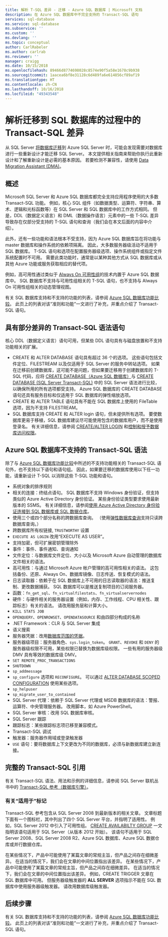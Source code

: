 ```yaml
---
title: 解析 T-SQL 差异 - 迁移 - Azure SQL 数据库 | Microsoft 文档
description: 在 Azure SQL 数据库中不完全支持的 Transact-SQL 语句
services: sql-database
ms.service: sql-database
ms.subservice: ''
ms.custom: ''
ms.devlang: ''
ms.topic: conceptual
author: CarlRabeler
ms.author: carlrab
ms.reviewer: ''
manager: craigg
ms.date: 10/15/2018
ms.openlocfilehash: 89466d8774698028c8574e90f5a58e1678c9b938
ms.sourcegitcommit: 1aacea6bf8e31128c6d489fa6e614856cf89af19
ms.translationtype: HT
ms.contentlocale: zh-CN
ms.lasthandoff: 10/16/2018
ms.locfileid: "49343548"
---
```

# <a name="resolving-transact-sql-differences-during-migration-to-sql-database"></a>解析迁移到 SQL 数据库的过程中的 Transact-SQL 差异

从 SQL Server [将数据库迁移](sql-database-cloud-migrate.md)到 Azure SQL Server 时，可能会发现需要对数据库进行一些重新设计才能迁移 SQL Server。 本文提供相关指南来帮助你执行此重新设计和了解重新设计是必需的基本原因。 若要检测不兼容性，请使用 [Data Migration Assistant (DMA)](https://www.microsoft.com/download/details.aspx?id=53595)。

## <a name="overview"></a>概述

Microsoft SQL Server 和 Azure SQL 数据库都完全支持应用程序使用的大多数 Transact-SQL 功能。 例如，核心 SQL 组件（如数据类型、运算符、字符串、算术、逻辑和光标函数等）在 SQL Server 和 SQL 数据库中的工作方式相同。 但是，DDL（数据定义语言）和 DML（数据操作语言）元素中的一些 T-SQL 差异导致存在仅部分受支持的 T-SQL 语句和查询（我们会在本文后面的内容中介绍）。

此外，还有一些功能和语法根本不受支持，因为 Azure SQL 数据库旨在将功能与 master 数据库和操作系统的依赖项隔离。 因此，大多数服务器级活动不适用于 SQL 数据库。 T-SQL 语句和选项在配置服务器级选项、操作系统组件或指定文件系统配置时不可用。 需要此类功能时，通常是以某种其他方式从 SQL 数据库或从其他 Azure 功能或服务获取相应的替代项。

例如，高可用性通过类似于 [Always On 可用性组](https://docs.microsoft.com/sql/database-engine/availability-groups/windows/always-on-availability-groups-sql-server)的技术内置于 Azure SQL 数据库中。 SQL 数据库不支持与可用性组相关的 T-SQL 语句，也不支持与 Always On 可用性组相关的动态管理视图。

有关 SQL 数据库支持和不支持的功能的列表，请参阅 [Azure SQL 数据库功能比较](sql-database-features.md)。 此页上的列表对该“准则和功能”一文进行了补充，并重点介绍了 Transact-SQL 语句。

## <a name="transact-sql-syntax-statements-with-partial-differences"></a>具有部分差异的 Transact-SQL 语法语句

核心 DDL（数据定义语言）语句可用，但某些 DDL 语句具有与磁盘放置和不支持功能相关的扩展。

- CREATE 和 ALTER DATABASE 语句具有超过 36 个的选项。 这些语句包括文件定位、FILESTREAM 以及仅适用于 SQL Server 的服务中转站选项。 如果在迁移前创建数据库，这可能不是问题，但如果要迁移用于创建数据库的 T-SQL 代码，应将 [CREATE DATABASE（Azure SQL 数据库）](https://msdn.microsoft.com/library/dn268335.aspx)与 [CREATE DATABASE (SQL Server Transact-SQL)](https://msdn.microsoft.com/library/ms176061.aspx) 中的 SQL Server 语法进行比较，以确保所用的所有选项都受支持。 Azure SQL 数据库的 CREATE DATABASE 语句还具有服务目标和仅适用于 SQL 数据库的弹性缩放选项。
- CREATE 和 ALTER TABLE 语句具有不能在 SQL 数据库上使用的 FileTable 选项，因为不支持 FILESTREAM。
- SQL 数据库支持 CREATE 和 ALTER login 语句，但未提供所有选项。 要使数据库更易于移植，SQL 数据库建议尽可能使用包含的数据库用户，而不是使用登录名。 有关详细信息，请参阅 [CREATE/ALTER LOGIN](https://msdn.microsoft.com/library/ms189828.aspx) 和[控制和授予数据库访问权限](https://docs.microsoft.com/azure/sql-database/sql-database-manage-logins)。

## <a name="transact-sql-syntax-not-supported-in-azure-sql-database"></a>Azure SQL 数据库不支持的 Transact-SQL 语法

除了与 [Azure SQL 数据库功能比较](sql-database-features.md)中所述的不支持功能相关的 Transact-SQL 语句外，也不支持以下语句和语句组。 因此，如果要迁移的数据库使用以下任一功能，请重新设计 T-SQL 以消除这些 T-SQL 功能和语句。

- 系统对象的排序规则
- 相关的连接：终结点语句。 SQL 数据库不支持 Windows 身份验证，但支持类似的 Azure Active Directory 身份验证。 某些身份验证类型要求使用最新版本的 SSMS。 有关详细信息，请参阅[使用 Azure Active Directory 身份验证连接到 SQL 数据库或 SQL 数据仓库](sql-database-aad-authentication.md)。
- 使用三个或四个部分名称的跨数据库查询。 （使用[弹性数据库查询](sql-database-elastic-query-overview.md)支持只读跨数据库查询。）
- 跨数据库所有权链接, `TRUSTWORTHY` 设置
- `EXECUTE AS LOGIN` 改用“EXECUTE AS USER”。
- 支持加密，但可扩展密钥管理除外
- 事件：事件、事件通知、查询通知
- 文件定位：与数据库文件定位、大小以及 Microsoft Azure 自动管理的数据库文件相关的语法。
- 高可用性：与通过 Microsoft Azure 帐户管理的高可用性相关的语法。 这包括备份、还原、Always On、数据库镜像、日志传送、恢复模式的语法。
- 日志读取器：依赖于在 SQL 数据库上不可用的日志读取器的语法：推送复制、更改数据捕获。 SQL 数据库可以是推送复制项目的订阅服务器。
- 函数：`fn_get_sql`、`fn_virtualfilestats`、`fn_virtualservernodes`
- 硬件：与硬件相关的服务器设置（例如，内存、工作线程、CPU 相关性、跟踪标志）有关的语法。 请改用服务层和计算大小。
- `KILL STATS JOB`
- `OPENQUERY`、`OPENROWSET`、`OPENDATASOURCE` 和由四部分构成的名称
- .NET Framework：CLR 与 SQL Server 集成
- 语义搜索
- 服务器凭据：改用[数据库范围的凭据](https://msdn.microsoft.com/library/mt270260.aspx)。
- 服务器级项目：服务器角色、`sys.login_token`。 `GRANT`、`REVOKE` 和 `DENY` 的服务器级权限不可用，某些权限已替换为数据库级权限。 一些有用的服务器级 DMV 具有等效的数据库级 DMV。
- `SET REMOTE_PROC_TRANSACTIONS`
- `SHUTDOWN`
- `sp_addmessage`
- `sp_configure` 选项和 `RECONFIGURE`。 可以通过 [ALTER DATABASE SCOPED CONFIGURATION](https://msdn.microsoft.com/library/mt629158.aspx) 使用某些选项。
- `sp_helpuser`
- `sp_migrate_user_to_contained`
- SQL Server 代理：依赖于 SQL Server 代理或 MSDB 数据库的语法：警报、运算符、中央管理服务器。 改用脚本，如 Azure PowerShell。
- SQL Server 审核：改用 SQL 数据库审核。
- SQL Server 跟踪
- 跟踪标志：某些跟踪标志项已移至兼容模式。
- Transact-SQL 调试
- 触发器：服务器作用域或登录触发器
- `USE` 语句：要将数据库上下文更改为不同的数据库，必须与新数据库建立新连接。

## <a name="full-transact-sql-reference"></a>完整的 Transact-SQL 引用

有关 Transact-SQL 语法、用法和示例的详细信息，请参阅 SQL Server 联机丛书中的 [Transact-SQL 参考（数据库引擎）](https://msdn.microsoft.com/library/bb510741.aspx)。

### <a name="about-the-applies-to-tags"></a>有关“适用于”标记

Transact-SQL 参考包含从 SQL Server 2008 到最新版本的相关文章。 文章标题下面有一个图标栏，其中列出了四个 SQL Server 平台，并指明了适用性。 例如，SQL Server 2012 中引入了可用性组。 [CREATE AVAILABILTY GROUP](https://msdn.microsoft.com/library/ff878399.aspx) 一文指明该语句适用于 SQL Server（从版本 2012 开始）。 该语句不适用于 SQL Server 2008、SQL Server 2008 R2、Azure SQL 数据库、Azure SQL 数据仓库或并行数据仓库。

在某些情况下，产品中可能使用了某篇文章的常规主旨，但产品之间存在细微差异。 在适当的情况下，我们会在文章的中间位置指出该差异。 在某些情况下，产品中可能使用了某篇文章的常规主旨，但产品之间存在细微差异。 在适当的情况下，我们会在文章的中间位置指出该差异。 例如，CREATE TRIGGER 文章在 SQL 数据库中可用。 但服务器级触发器的 **ALL SERVER** 选项指示不能在 SQL 数据库中使用服务器级触发器。 请改用数据库级触发器。

## <a name="next-steps"></a>后续步骤

有关 SQL 数据库支持和不支持的功能的列表，请参阅 [Azure SQL 数据库功能比较](sql-database-features.md)。 此页上的列表对该“准则和功能”一文进行了补充，并重点介绍了 Transact-SQL 语句。
